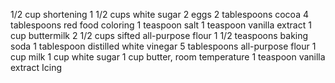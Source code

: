 1/2 cup shortening
1 1/2 cups white sugar
2 eggs
2 tablespoons cocoa
4 tablespoons red food coloring
1 teaspoon salt
1 teaspoon vanilla extract
1 cup buttermilk
2 1/2 cups sifted all-purpose flour
1 1/2 teaspoons baking soda
1 tablespoon distilled white vinegar
5 tablespoons all-purpose flour
1 cup milk
1 cup white sugar
1 cup butter, room temperature
1 teaspoon vanilla extract
Icing